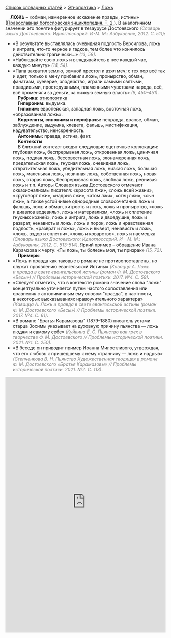 <style>
st { color: Gray;
  font-style: italic;}
</style>

[Список словарных статей](https://thesaurus-dostoevsky.github.io/Thesaurus/) > [Этнопоэтика](ethnopoe.md) > [Ложь](ложь.md) 

&nbsp;&nbsp;&nbsp;&nbsp;**ЛОЖЬ** – «обман, намеренное искажение правды, истины» ([Православная богословская энциклопедия. Т. 2.](https://azbyka.ru/)). В аналогичном значении это понятие фигурирует в тезаурусе Достоевского <st>(Словарь языка Достоевского: Идиоглоссарий. И-М. M.: Азбуковник, 2012. C. 511)</st>:
* «В результате выставлялась очевидная подлость Версилова, ложь и интрига, что-то черное и гадкое, тем более что кончилось действительно трагически…» <st>(13, 58)</st>.
* «Наблюдайте свою ложь и вглядывайтесь в нее каждый час, каждую минуту» <st>(14, 54)</st>.
* «Папа захватил землю, земной престол и взял меч; с тех пор всё так и идет, только к мечу прибавили ложь, пронырство, обман, фанатизм, суеверие, злодейство, играли самыми святыми, правдивыми, простодушными, пламенными чувствами народа, всё, всё променяли за деньги, за низкую земную власть» <st>(8, 450–451)</st>.  
&nbsp;&nbsp;&nbsp;&nbsp;**Рубрика:** [этнопоэтика](ethnopoe.md)  
&nbsp;&nbsp;&nbsp;&nbsp;**Гипероним:** выдумка.  
&nbsp;&nbsp;&nbsp;&nbsp;**Гипоним:** европейская, западная ложь, восточная ложь, «образованная ложь».  
&nbsp;&nbsp;&nbsp;&nbsp;**Корреляты, синонимы и перифразы:** неправда, вранье, обман, заблуждение, выдумка, клевета, фальшь, мистификация, надувательство, неискренность.  
&nbsp;&nbsp;&nbsp;&nbsp;**Антонимы:** правда, истина, факт.  
&nbsp;&nbsp;&nbsp;&nbsp;**Контексты**  
&nbsp;&nbsp;&nbsp;&nbsp;В ближний контекст входят следующие оценочные коллокации: глубокая ложь, беспрерывная ложь, откровенная ложь, циничная ложь, подлая ложь, бессовестная ложь, злонамеренная ложь, предательская ложь, гнусная ложь, очевидная ложь, отвратительная ложь, убедительная ложь, низкая ложь, большая ложь, маленькая ложь, невинная ложь, собственная ложь, новая ложь, старая ложь, беспрерывная ложь, злобная ложь,  ревнивая ложь и т.п. Авторы Словаря языка Достоевского отмечают окказионализмы писателя:  «красота лжи», «ложь всей жизни», «круговорт лжи», «надрыв лжи», «атом лжи», «отец лжи», «сын лжи», а также устойчивые однородные словосочетания: ложь и фальшь, ложь и обман, хитрость и ложь,  ложь и пронырство, «ложь и диавлов водевиль», ложь и материализм, «ложь и сплетение гнусных козней», ложь и интрига, ложь и двоедушие, ложь и разврат,  ненависть и ложь, ложь и порок,  ложь и нравственная подлость, «разврат и ложь»,  ложь и выверт,  ненависть и ложь,  «ложь, вздор и сплетни», «ложь и коварство», ложь и насмешка <st>(Словарь языка Достоевского: Идиоглоссарий. И – М. M.: Азбуковник, 2012. C. 513-514)</st>. Яркий пример – обращение Ивана Карамзова к черту: «Ты ложь,  ты болезнь моя,  ты призрак» <st>(15, 72)</st>.  <br>
&nbsp;&nbsp;&nbsp;&nbsp;**Примеры**  
* «Ложь и правда как таковые в романе не противопоставлены, но служат проявлению евангельской Истины» <st>(Кавацца А. Ложь и правда в свете евангельской истины (роман Ф. М. Достоевского «Бесы») // Проблемы исторической поэтики. 2017. №4. С. 59)</st>.
* «Следует отметить, что в контексте романа значение слова "ложь" концептуально уточняется путем частого сопоставления или сравнения с антонимичным ему словом "правда", в частности, в некоторых высказываниях нравоучительного характера» <st>(Кавацца А. Ложь и правда в свете евангельской истины (роман Ф. М. Достоевского «Бесы») // Проблемы исторической поэтики. 2017. №4. С. 61)</st>.
* «В романе "Братья Карамазовы" (1879–1880) писатель устами старца Зосимы указывает на духовную причину пьянства — ложь людям и самому себе» <st>(Куйкина Е. С. Пьянство как грех в творчестве Ф. М. Достоевского // Проблемы исторической поэтики. 2021. №1. С. 250)</st>.
* «В беседе он приводит пример Иоанна Милостливого, утверждая, что его любовь к пришедшему к нему страннику — ложь и надрыв» <st>(Степченкова В. Н. Пьянство Художественная теодицея в романе Ф. М. Достоевского «Братья Карамазовы» // Проблемы исторической поэтики. 2021. №2. С. 113)</st>.

<iframe src="https://thesaurus-dostoevsky.github.io/nk/ложь.html" style="border:0px;width:100%;height:800px" allowfullscreen="true" webkitallowfullscreen="true" mozallowfullscreen="true">
